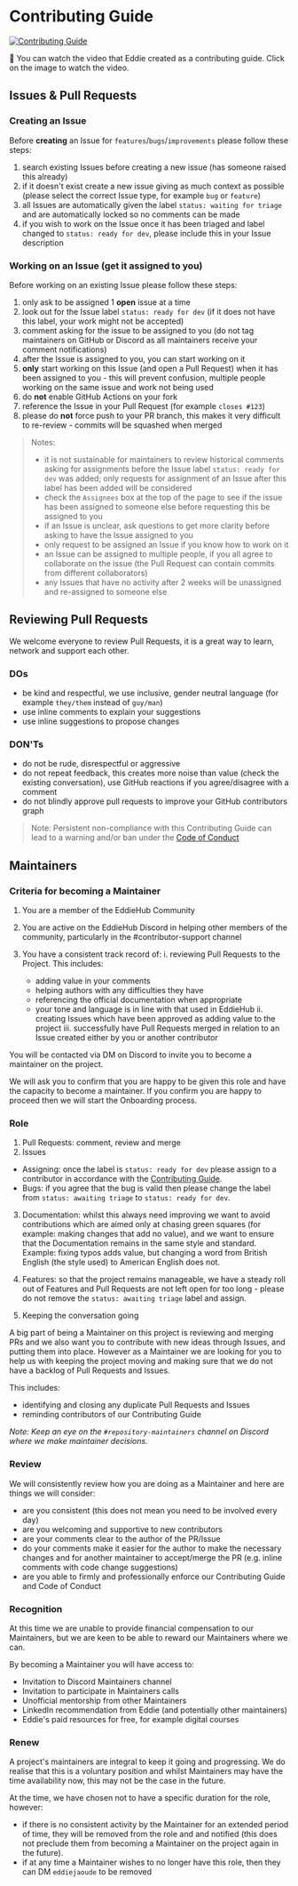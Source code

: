 # Contributing Guide

[![Contributing Guide](https://user-images.githubusercontent.com/82668196/242340741-a0124ead-97b6-488f-9271-10f2b0e1f577.jpg)](https://youtu.be/dfeSpGd8leU)

🎥 You can watch the video that Eddie created as a contributing guide. Click on the image to watch the video.

## Issues & Pull Requests

### Creating an Issue

Before **creating** an Issue for `features`/`bugs`/`improvements` please follow these steps:

1. search existing Issues before creating a new issue (has someone raised this already)
1. if it doesn't exist create a new issue giving as much context as possible (please select the correct Issue type, for example `bug` or `feature`)
1. all Issues are automatically given the label `status: waiting for triage` and are automatically locked so no comments can be made
1. if you wish to work on the Issue once it has been triaged and label changed to `status: ready for dev`, please include this in your Issue description

### Working on an Issue (get it assigned to you)

Before working on an existing Issue please follow these steps:

1. only ask to be assigned 1 **open** issue at a time
1. look out for the Issue label `status: ready for dev` (if it does not have this label, your work might not be accepted)
1. comment asking for the issue to be assigned to you (do not tag maintainers on GitHub or Discord as all maintainers receive your comment notifications)
1. after the Issue is assigned to you, you can start working on it
1. **only** start working on this Issue (and open a Pull Request) when it has been assigned to you - this will prevent confusion, multiple people working on the same issue and work not being used
1. do **not** enable GitHub Actions on your fork
1. reference the Issue in your Pull Request (for example `closes #123`)
1. please do **not** force push to your PR branch, this makes it very difficult to re-review - commits will be squashed when merged

> Notes:
>
> - it is not sustainable for maintainers to review historical comments asking for assignments before the Issue label `status: ready for dev` was added; only requests for assignment of an Issue after this label has been added will be considered
> - check the `Assignees` box at the top of the page to see if the issue has been assigned to someone else before requesting this be assigned to you
> - if an Issue is unclear, ask questions to get more clarity before asking to have the Issue assigned to you
> - only request to be assigned an Issue if you know how to work on it
> - an Issue can be assigned to multiple people, if you all agree to collaborate on the issue (the Pull Request can contain commits from different collaborators)
> - any Issues that have no activity after 2 weeks will be unassigned and re-assigned to someone else

## Reviewing Pull Requests

We welcome everyone to review Pull Requests, it is a great way to learn, network and support each other.

### DOs

- be kind and respectful, we use inclusive, gender neutral language (for example `they/them` instead of `guy/man`)
- use inline comments to explain your suggestions
- use inline suggestions to propose changes

### DON'Ts

- do not be rude, disrespectful or aggressive
- do not repeat feedback, this creates more noise than value (check the existing conversation), use GitHub reactions if you agree/disagree with a comment
- do not blindly approve pull requests to improve your GitHub contributors graph

> Note: Persistent non-compliance with this Contributing Guide can lead to a warning and/or ban under the [Code of Conduct](https://github.com/EddieHubCommunity/CreatorsRegistry/blob/main/CODE_OF_CONDUCT.md)

## Maintainers

### Criteria for becoming a Maintainer

1. You are a member of the EddieHub Community
2. You are active on the EddieHub Discord in helping other members of the community, particularly in the #contributor-support channel
3. You have a consistent track record of:
   i. reviewing Pull Requests to the Project. This includes:

   - adding value in your comments
   - helping authors with any difficulties they have
   - referencing the official documentation when appropriate
   - your tone and language is in line with that used in EddieHub
     ii. creating Issues which have been approved as adding value to the project
     iii. successfully have Pull Requests merged in relation to an Issue created either by you or another contributor

You will be contacted via DM on Discord to invite you to become a maintainer on the project.

We will ask you to confirm that you are happy to be given this role and have the capacity to become a maintainer. If you confirm you are happy to proceed then we will start the Onboarding process.

### Role

1. Pull Requests: comment, review and merge
2. Issues

- Assigning: once the label is `status: ready for dev` please assign to a contributor in accordance with the [Contributing Guide](https://github.com/EddieHubCommunity/CreatorsRegistry/blob/main/CONTRIBUTING.md).
- Bugs: if you agree that the bug is valid then please change the label from `status: awaiting triage` to `status: ready for dev`.

3. Documentation: whilst this always need improving we want to avoid contributions which are aimed only at chasing green squares (for example: making changes that add no value), and we want to ensure that the Documentation remains in the same style and standard. Example: fixing typos adds value, but changing a word from British English (the style used) to American English does not.
4. Features: so that the project remains manageable, we have a steady roll out of Features and Pull Requests are not left open for too long - please do not remove the `status: awaiting triage` label and assign.

5. Keeping the conversation going

A big part of being a Maintainer on this project is reviewing and merging PRs and we also want you to contribute with new ideas through Issues, and putting them into place. However as a Maintainer we are looking for you to help us with keeping the project moving and making sure that we do not have a backlog of Pull Requests and Issues.

This includes:

- identifying and closing any duplicate Pull Requests and Issues
- reminding contributors of our Contributing Guide

_Note: Keep an eye on the `⁠#repository-maintainers` channel on Discord where we make maintainer decisions._

### Review

We will consistently review how you are doing as a Maintainer and here are things we will consider:

- are you consistent (this does not mean you need to be involved every day)
- are you welcoming and supportive to new contributors
- are your comments clear to the author of the PR/Issue
- do your comments make it easier for the author to make the necessary changes and for another maintainer to accept/merge the PR (e.g. inline comments with code change suggestions)
- are you able to firmly and professionally enforce our Contributing Guide and Code of Conduct

### Recognition

At this time we are unable to provide financial compensation to our Maintainers, but we are keen to be able to reward our Maintainers where we can.

By becoming a Maintainer you will have access to:

- Invitation to Discord Maintainers channel
- Invitation to participate in Maintainers calls
- Unofficial mentorship from other Maintainers
- LinkedIn recommendation from Eddie (and potentially other maintainers)
- Eddie's paid resources for free, for example digital courses

### Renew

A project's maintainers are integral to keep it going and progressing. We do realise that this is a voluntary position and whilst Maintainers may have the time availability now, this may not be the case in the future.

At the time, we have chosen not to have a specific duration for the role, however:

- if there is no consistent activity by the Maintainer for an extended period of time, they will be removed from the role and and notified (this does not preclude them from becoming a Maintainer on the project again in the future).
- if at any time a Maintainer wishes to no longer have this role, then they can DM `eddiejaoude` to be removed

